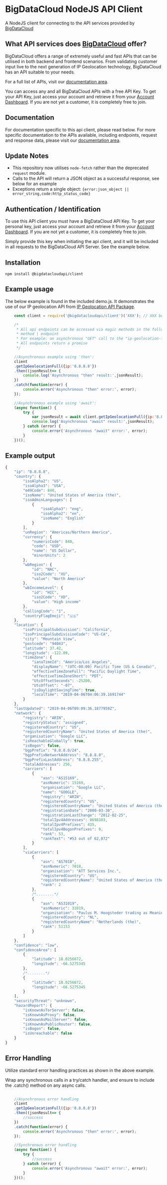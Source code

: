 # BigDataCloud NodeJS API Client


A NodeJS client for connecting to the API services provided by [BigDataCloud](https://www.bigdatacloud.com)


## What API services does [BigDataCloud](https://www.bigdatacloud.com) offer?

BigDataCloud offers a range of extremely useful and fast APIs that can be utilised in both backend and frontend scenarios.
From validating customer input live to the next generation of IP Geolocation technology, BigDataCloud has an API suitable to your needs.

For a full list of APIs, visit our [documentation area](https://www.bigdatacloud.com/docs).

You can access any and all BigDataCloud APIs with a free API Key.
To get your API Key, just access your account and retrieve it from your [Account Dashboard](https://www.bigdatacloud.com/account).
If you are not yet a customer, it is completely free to join.



## Documentation

For documentation specific to this api client, please read below.
For more specific documentation to the APIs available, including endpoints, request and response data, please visit our [documentation area](https://www.bigdatacloud.com/docs/ip-geolocation).


## Update Notes

- This repository now utilises `node-fetch` rather than the deprecated `request` module.
- Calls to the API will return a JSON object as a successful response, see below for an example
- Exceptions return a single object: `{error:json_object || error_string,code:http_status_code}`



## Authentication / Identification

To use this API client you must have a BigDataCloud API Key.
To get your personal key, just access your account and retrieve it from your [Account Dashboard](https://www.bigdatacloud.com/account).
If you are not yet a customer, it is completely free to join.

Simply provide this key when initiating the api client, and it will be included in all requests to the BigDataCloud API Server.
See the example below.



## Installation

`npm install @bigdatacloudapi/client`



## Example usage

The below example is found in the included demo.js. It demonstrates the use of our IP geolocation API from [IP Geolocation API Package](https://www.bigdatacloud.com/packages/ip-geolocation).

```javascript
    const client = require('@bigdatacloudapi/client')('XXX'); // XXX being your api key found at: https://www.bigdatacloud.com/account

    /*
     * All api endpoints can be accessed via magic methods in the following camelised format:
     * method | endpoint
     * For example: an asynchronous "GET" call to the "ip-geolocation-full" endpoint would be: client.getIpGeolocationFull();
     * All endpoints return a promise
     */

    //Asynchronous example using 'then':
    client
    .getIpGeolocationFull({ip:'8.8.8.8'})
    .then((jsonResult=> {
        console.log('Asynchronous "then" result:',jsonResult);
    })
    .catch(function(error) {
        console.error('Asynchronous "then" error:', error);
    });

    //Asynchronous example using 'await':
    (async function() {
        try {
            var jsonResult = await client.getIpGeolocationFull({ip:'8.8.8.8'});
            console.log('Asynchronous "await" result:',jsonResult);
        } catch (error) {
            console.error('Asynchronous "await" error:', error);
        }
    })();

```


## Example output

```javascript
{
    "ip": "8.8.8.8",
    "country": {
        "isoAlpha2": "US",
        "isoAlpha3": "USA",
        "m49Code": 840,
        "isoName": "United States of America (the)",
        "isoAdminLanguages": [
            {
                "isoAlpha3": "eng",
                "isoAlpha2": "en",
                "isoName": "English"
            }
        ],
        "unRegion": "Americas/Northern America",
        "currency": {
            "numericCode": 840,
            "code": "USD",
            "name": "US Dollar",
            "minorUnits": 2
        },
        "wbRegion": {
            "id": "NAC",
            "iso2Code": "XU",
            "value": "North America"
        },
        "wbIncomeLevel": {
            "id": "HIC",
            "iso2Code": "XD",
            "value": "High income"
        },
        "callingCode": "1",
        "countryFlagEmoji": "🇺🇸"
    },
    "location": {
        "isoPrincipalSubdivision": "California",
        "isoPrincipalSubdivisionCode": "US-CA",
        "city": "Mountain View",
        "postcode": "94043",
        "latitude": 37.42,
        "longitude": -122.09,
        "timeZone": {
            "ianaTimeId": "America/Los_Angeles",
            "displayName": "(UTC-08:00) Pacific Time (US & Canada)",
            "effectiveTimeZoneFull": "Pacific Daylight Time",
            "effectiveTimeZoneShort": "PDT",
            "UtcOffsetSeconds": -25200,
            "UtcOffset": "-07",
            "isDaylightSavingTime": true,
            "localTime": "2019-04-06T04:06:39.1691744"
        }
    },
    "lastUpdated": "2019-04-06T09:09:36.1877959Z",
    "network": {
        "registry": "ARIN",
        "registryStatus": "assigned",
        "registeredCountry": "US",
        "registeredCountryName": "United States of America (the)",
        "organisation": "Google LLC",
        "isReachableGlobally": true,
        "isBogon": false,
        "bgpPrefix": "8.8.8.0/24",
        "bgpPrefixNetworkAddress": "8.8.8.0",
        "bgpPrefixLastAddress": "8.8.8.255",
        "totalAddresses": 256,
        "carriers": [
            {
                "asn": "AS15169",
                "asnNumeric": 15169,
                "organisation": "Google LLC",
                "name": "GOOGLE",
                "registry": "ARIN",
                "registeredCountry": "US",
                "registeredCountryName": "United States of America (the)",
                "registrationDate": "2000-03-30",
                "registrationLastChange": "2012-02-25",
                "totalIpv4Addresses": 8698103,
                "totalIpv4Prefixes": 435,
                "totalIpv4BogonPrefixes": 0,
                "rank": 53,
                "rankText": "#53 out of 62,872"
            }
        ],
        "viaCarriers": [
            {
                "asn": "AS7018",
                "asnNumeric": 7018,
                "organisation": "ATT Services Inc.",
                "registeredCountry": "US",
                "registeredCountryName": "United States of America (the)",
                "rank": 2
            },
       		/*........*/
            {
                "asn": "AS31019",
                "asnNumeric": 31019,
                "organisation": "Paulus M. Hoogsteder trading as Meanie",
                "registeredCountry": "NL",
                "registeredCountryName": "Netherlands (the)",
                "rank": 51153
            }
        ]
    },
    "confidence": "low",
    "confidenceArea": [
        {
            "latitude": 18.0256672,
            "longitude": -66.5275345
        },
        /*........*/
        {
            "latitude": 18.0256672,
            "longitude": -66.5275345
        }
    ],
    "securityThreat": "unknown",
    "hazardReport": {
        "isKnownAsTorServer": false,
        "isKnownAsProxy": false,
        "isKnownAsMailServer": false,
        "isKnownAsPublicRouter": false,
        "isBogon": false,
        "isUnreachable": false
    }
}
```


## Error Handling

Utilize standard error handling practices as shown in the above example.

Wrap any synchronous calls in a try/catch handler, and ensure to include the .catch() method on any async calls.

```javascript
   
    //Asynchronous error handling
    client
    .getIpGeolocationFull({ip:'8.8.8.8'})
    .then((jsonResult=> {
        //success
    })
    .catch(function(error) {
        console.error('Asynchronous "then" error:', error);
    });

    //Synchronous error handling
    (async function() {
        try {
            //success
        } catch (error) {
            console.error('Asynchronous "await" error:', error);
        }
    })();

```
